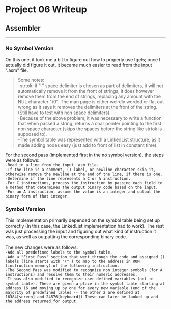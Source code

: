 # Project 06 Writeup

## Assembler
---
### No Symbol Version
On this one, it took me a bit to figure out how to properly use fgets; once I actually did figure it out, it became much easier to read from the input ".asm" file.
 >Some notes:\
 -strtok: if " " space delimiter is chosen as part of delimiters, it will not automatically remove it from the front of strings, it does however remove them from the end of strings, replacing any amount with the NUL character "\0". The man page is either weirdly worded or flat out wrong as it says it removes the delimiters at the front of the string. (Still have to test with non space delimiters).\
 -Because of the above problem, it was necessary to write a function that when passed a string, returns a char pointer pointing to the first non space character (skips the spaces before the string like strtok is supposed to).\
 -The symbol table was represented with a LinkedList structure, as it made adding nodes easy (just add to front of list in constant time).

 For the second pass (implemented first in the no symbol version), the steps were as follows:\
 ``-Read in a line from the input .asm file.``\
 ``-If the line is a comment, () label, or newline character skip it, otherwise remove the newline at the end of the line, if there is one.``\
``-Determine if the line represents a C or A instruction.``\
``-For C instructions, process the instruction by passing each field to a method that determines the output binary code based on the input.``\
``-For an A instruction, assume the value is an integer and output the binary form of that integer.``

### Symbol Version
This implementation primarily depended on the symbol table being set up correctly (In this case, the LinkedList implementation had to work). The rest was just processing the input and figuring out what kind of instruction it was, as well as outputting the corresponding binary code.\
\
The new changes were as follows:\
``-Add all predefined labels to the symbol table.``\
``-Add a "First Pass" section that went through the code and assigned () labels (line starts with "(" ) to map to the address in ROM (instruction memory) of the following instruction.``\
``-The Second Pass was modified to recognize non integer symbols (for A instructions) and resolve them to their numeric addresses.``\
``-It was also modified to recognize user defined variables (not in symbol table). These are given a place in the symbol table starting at address 16 and moving up by one for every new variable (end of the majority of predefined lables -- the other 2 are defined at 16384[screen] and 24576[keyboard]) These can later be looked up and the address returned for output.``